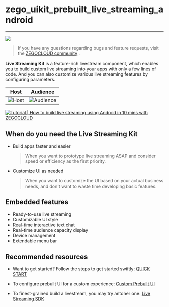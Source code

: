 # zego_uikit_prebuilt_live_streaming_android

- - -

[![](https://img.shields.io/badge/chat-on%20discord-7289da.svg)](https://discord.gg/EtNRATttyp)

> If you have any questions regarding bugs and feature requests, visit the [ZEGOCLOUD community](https://discord.gg/EtNRATttyp) .


**Live Streaming Kit** is a feature-rich livestream component, which enables you to build custom live streaming into your apps with only a few lines of code. And you can also customize various live streaming features by configuring parameters.

|Host|Audience|
|---|---|
|![Host](images/host.gif)|![Audience](images/audience.gif)|

[![Tutorial | How to build live streaming using Android in 10 mins with ZEGOCLOUD](https://res.cloudinary.com/marcomontalbano/image/upload/v1682408457/video_to_markdown/images/youtube--bDd3jB17dPY-c05b58ac6eb4c4700831b2b3070cd403.jpg)](https://youtu.be/bDd3jB17dPY "Tutorial | How to build live streaming using Android in 10 mins with ZEGOCLOUD")

## When do you need the Live Streaming Kit

- Build apps faster and easier
  > When you want to prototype live streaming ASAP and consider speed or efficiency as the first priority. 

- Customize UI as needed
  > When you want to customize the UI based on your actual business needs, and don't want to waste time developing basic features.


## Embedded features

- Ready-to-use live streaming
- Customizable UI style
- Real-time interactive text chat
- Real-time audience capacity display
- Device management
- Extendable menu bar


## Recommended resources



- Want to get started? Follow the steps to get started swiftly:
    [QUICK START](https://docs.zegocloud.com/article/14869)


- To configure prebuilt UI for a custom experience:
  [Custom Prebuilt UI](https://docs.zegocloud.com/article/14877)

- To finest-grained build a livestream, you may try antoher one:
  [Live Streaming SDK](https://docs.zegocloud.com/article/7927)
